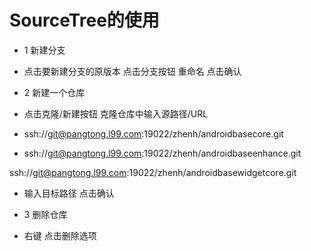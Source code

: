 SourceTree的使用
=============
- 1 新建分支
- 点击要新建分支的原版本 点击分支按钮 重命名 点击确认

- 2 新建一个仓库
- 点击克隆/新建按钮 克隆仓库中输入源路径/URL
- ssh://git@pangtong.l99.com:19022/zhenh/androidbasecore.git
- ssh://git@pangtong.l99.com:19022/zhenh/androidbaseenhance.git

ssh://git@pangtong.l99.com:19022/zhenh/androidbasewidgetcore.git

- 输入目标路径 点击确认

- 3 删除仓库
- 右键 点击删除选项

